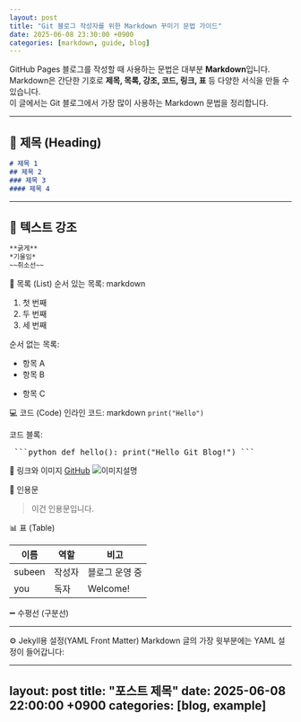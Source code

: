 ```yaml
---
layout: post
title: "Git 블로그 작성자를 위한 Markdown 꾸미기 문법 가이드"
date: 2025-06-08 23:30:00 +0900
categories: [markdown, guide, blog]
---
```


GitHub Pages 블로그를 작성할 때 사용하는 문법은 대부분 **Markdown**입니다.  
Markdown은 간단한 기호로 **제목, 목록, 강조, 코드, 링크, 표** 등 다양한 서식을 만들 수 있습니다.  
이 글에서는 Git 블로그에서 가장 많이 사용하는 Markdown 문법을 정리합니다.

---

## 📌 제목 (Heading)

```markdown
# 제목 1
## 제목 2
### 제목 3
#### 제목 4
```

---

## 💬 텍스트 강조
```markdown
**굵게**
*기울임*
~~취소선~~
```


📝 목록 (List)
순서 있는 목록:
markdown
1. 첫 번째
2. 두 번째
3. 세 번째

순서 없는 목록:
- 항목 A
- 항목 B
* 항목 C


💻 코드 (Code)
인라인 코드:
markdown
`print("Hello")`


코드 블록:
<pre> ```python def hello(): print("Hello Git Blog!") ``` </pre>


🔗 링크와 이미지
[GitHub](https://github.com)
![이미지설명](https://example.com/image.png)


💬 인용문
> 이건 인용문입니다.


📊 표 (Table)

| 이름   | 역할     | 비고          |
|--------|----------|---------------|
| subeen | 작성자   | 블로그 운영 중 |
| you    | 독자     | Welcome!       |


➖ 수평선 (구분선)

---


⚙ Jekyll용 설정(YAML Front Matter)
Markdown 글의 가장 윗부분에는 YAML 설정이 들어갑니다:

---
layout: post
title: "포스트 제목"
date: 2025-06-08 22:00:00 +0900
categories: [blog, example]
---